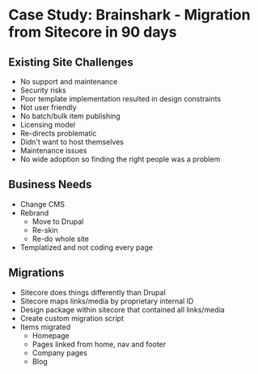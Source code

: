 # Case Study: Brainshark - Migration from Sitecore in 90 days

## Existing Site Challenges

* No support and maintenance
* Security risks
* Poor template implementation resulted in design constraints
* Not user friendly
* No batch/bulk item publishing
* Licensing model
* Re-directs problematic
* Didn't want to host themselves
* Maintenance issues
* No wide adoption so finding the right people was a problem

## Business Needs

* Change CMS
* Rebrand
  * Move to Drupal
  * Re-skin
  * Re-do whole site
* Templatized and not coding every page

## Migrations

* Sitecore does things differently than Drupal
* Sitecore maps links/media by proprietary internal ID
* Design package within sitecore that contained all links/media
* Create custom migration script
* Items migrated
  * Homepage
  * Pages linked from home, nav and footer
  * Company pages
  * Blog
